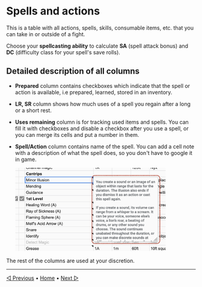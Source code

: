 # Spells and actions

This is a table with all
actions, spells, skills, consumable items, etc.
that you can take in or outside of a fight.

Choose your **spellcasting ability**
to calculate **SA** (spell attack bonus)
and **DC** (difficulty class for your spell's save rolls).

## Detailed description of all columns

- **Prepared** column contains checkboxes which indicate
  that the spell or action is available,
  i.e prepared, learned, stored in an inventory.

- **LR, SR** column shows how much uses of a spell
  you regain after a long or a short rest.

- **Uses remaining** column is for tracking used items
  and spells. You can fill it with checkboxes
  and disable a checkbox after you use a spell,
  or you can merge its cells and put a number in them.

- **Spell/Action** column contains name of the spell.
  You can add a cell note with a description of what
  the spell does, so you don't have to google it in game.
  
  <img alt="Cell note" src="./img/cell-notes.png" width="400">

The rest of the columns are used at your discretion.

----

[◁ Previous](./03_features_and_notes.md) • [Home](../README.md) • [Next ▷](./05_weapons.md)
